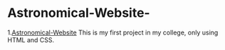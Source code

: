 # Astronomical-Website-
1.[Astronomical-Website](https://23Bhupesh.github.io/Astronomical-Website/)
This is my first project in my college, only using HTML and CSS.
